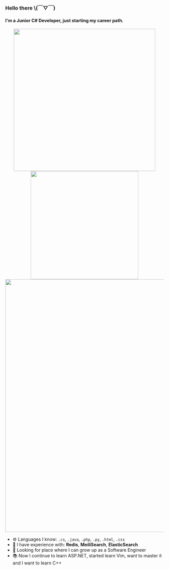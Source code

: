 ### Hello there  \\(￣▽￣)

#### I'm a Junior C# Developer, just starting my career path.

<p align="center">
    <img src="https://github-readme-stats.vercel.app/api?username=Sile9t&theme=nord&show_icons=true&hide_border=false&count_private=true" width="450">
    <img src="https://github-readme-stats.vercel.app/api/top-langs/?username=Sile9t&theme=nord&show_icons=true&hide_border=false&layout=compact" width="342">
    <img src="https://github-readme-streak-stats.herokuapp.com/?user=Sile9t&theme=nord&hide_border=false" width="800">
</p>


- ⚙ Languages I know: `.cs`, `.java`, `.php`, `.py`, `.html`, `.css`
- 🧰 I have experience with: **Redis**, **MeiliSearch**, **ElasticSearch**
- 👀 Looking for place where I can grow up as a Software Engineer
- 📚 Now I continue to learn ASP.NET, started learn Vim, want to master it and I want to learn C++
